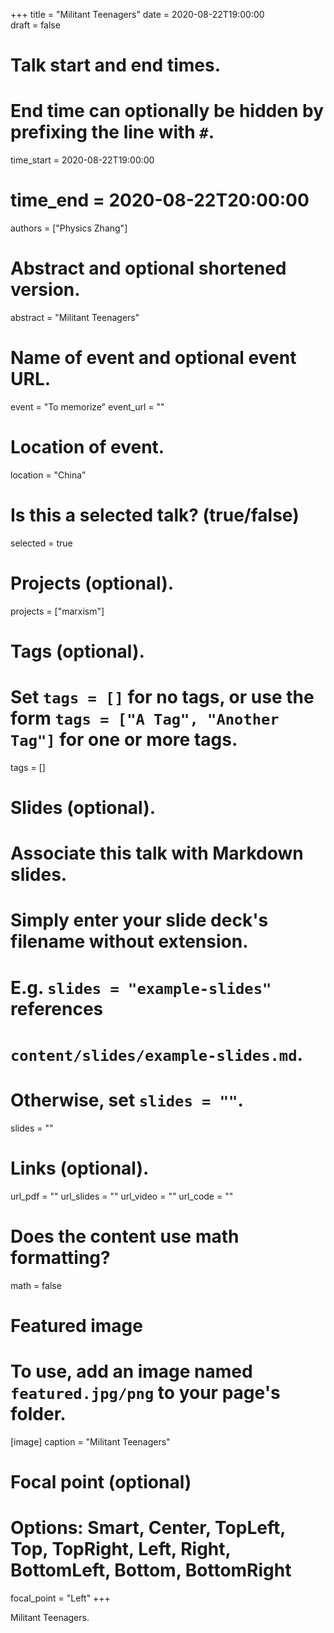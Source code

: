 +++
title = "Militant Teenagers"
date = 2020-08-22T19:00:00  
draft = false

# Talk start and end times.
#   End time can optionally be hidden by prefixing the line with `#`.
time_start = 2020-08-22T19:00:00 
# time_end = 2020-08-22T20:00:00 

authors = ["Physics Zhang"]

# Abstract and optional shortened version.
abstract = "Militant Teenagers"

# Name of event and optional event URL.
event = "To memorize"
event_url = ""

# Location of event.
location = "China"

# Is this a selected talk? (true/false)
selected = true

# Projects (optional).
projects = ["marxism"]

# Tags (optional).
#   Set `tags = []` for no tags, or use the form `tags = ["A Tag", "Another Tag"]` for one or more tags.
tags = []

# Slides (optional).
#   Associate this talk with Markdown slides.
#   Simply enter your slide deck's filename without extension.
#   E.g. `slides = "example-slides"` references 
#   `content/slides/example-slides.md`.
#   Otherwise, set `slides = ""`.
slides = ""

# Links (optional).
url_pdf = ""
url_slides = ""
url_video = ""
url_code = ""

# Does the content use math formatting?
math = false

# Featured image
# To use, add an image named `featured.jpg/png` to your page's folder. 
[image]
  caption = "Militant Teenagers"

  # Focal point (optional)
  # Options: Smart, Center, TopLeft, Top, TopRight, Left, Right, BottomLeft, Bottom, BottomRight
  focal_point = "Left"
+++

Militant Teenagers.
